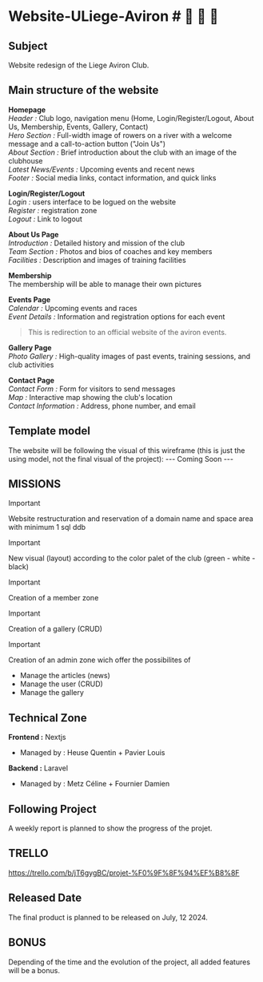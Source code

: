 # Website-ULiege-Aviron # :rowboat: :rowboat: :rowboat: 

## Subject ##
Website redesign of the Liege Aviron Club.

## Main structure of the website
**Homepage**<br>
*Header :* Club logo, navigation menu (Home, Login/Register/Logout, About Us, Membership, Events, Gallery, Contact)<br>
*Hero Section :* Full-width image of rowers on a river with a welcome message and a call-to-action button ("Join Us")<br>
*About Section :* Brief introduction about the club with an image of the clubhouse<br>
*Latest News/Events :* Upcoming events and recent news<br>
*Footer :* Social media links, contact information, and quick links<br>

**Login/Register/Logout**<br>
*Login :* users interface to be logued on the website<br>
*Register :* registration zone<br>
*Logout :* Link to logout<br>

**About Us Page**<br>
*Introduction :* Detailed history and mission of the club<br>
*Team Section :* Photos and bios of coaches and key members<br>
*Facilities :* Description and images of training facilities<br>

**Membership**<br>
The membership will be able to manage their own pictures<br>

**Events Page**<br>
*Calendar :* Upcoming events and races<br>
*Event Details :* Information and registration options for each event<br>
> This is redirection to an official website of the aviron events.

**Gallery Page**<br>
*Photo Gallery :* High-quality images of past events, training sessions, and club activities<br>

**Contact Page**<br>
*Contact Form :* Form for visitors to send messages<br>
*Map :* Interactive map showing the club's location<br>
*Contact Information :* Address, phone number, and email<br>

## Template model ##
The website will be following the visual of this wireframe (this is just the using model, not the final visual of the project):
--- Coming Soon ---

## MISSIONS ##
> [!IMPORTANT]
Website restructuration and reservation of a domain name and space area with minimum 1 sql ddb

> [!IMPORTANT]
New visual (layout) according to the color palet of the club (green - white - black)

> [!IMPORTANT]
Creation of a member zone 

> [!IMPORTANT]
Creation of a gallery (CRUD)

> [!IMPORTANT]
Creation of an admin zone wich offer the possibilites of 
- Manage the articles (news)
- Manage the user (CRUD)
- Manage the gallery


## Technical Zone ##
**Frontend :** Nextjs<br>
- Managed by : Heuse Quentin + Pavier Louis<br>

**Backend :** Laravel <br>
- Managed by : Metz Céline + Fournier Damien<br>

## Following Project ##
A weekly report is planned to show the progress of the projet.

## TRELLO ##
https://trello.com/b/jT6gygBC/projet-%F0%9F%8F%94%EF%B8%8F

## Released Date ##
The final product is planned to be released on July, 12 2024.

## BONUS ##
Depending of the time and the evolution of the project, all added features will be a bonus.